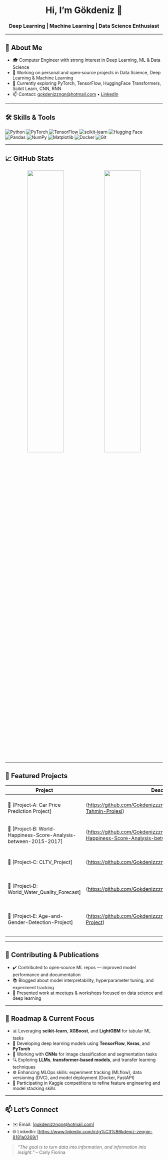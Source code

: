 <h1 align="center">Hi, I’m Gökdeniz 👋</h1>
<h3 align="center">Deep Learning | Machine Learning | Data Science Enthusiast</h3>

---

## 🚀 About Me

- 🎓 Computer Engineer with strong interest in Deep Learning, ML & Data Science  
- 🔬 Working on personal and open‑source projects in Data Science, Deep Learning & Machine Learning  
- 🌱 Currently exploring PyTorch, TensorFlow, HuggingFace Transformers, Scikit Learn, CNN, RNN  
- 📫 Contact: gokdenizzngn@hotmail.com • [LinkedIn](https://www.linkedin.com/in/g%C3%B6kdeniz-zengin-8181a0269/)  

---

## 🛠 Skills & Tools

![Python](https://img.shields.io/badge/-Python-black?style=flat-square&logo=python)
![PyTorch](https://img.shields.io/badge/-PyTorch-black?style=flat-square&logo=pytorch)
![TensorFlow](https://img.shields.io/badge/-TensorFlow-black?style=flat-square&logo=tensorflow)
![scikit-learn](https://img.shields.io/badge/-scikit--learn-black?style=flat-square&logo=scikit-learn)
![Hugging Face](https://img.shields.io/badge/-HuggingFace-black?style=flat-square&logo=huggingface)
![Pandas](https://img.shields.io/badge/-Pandas-black?style=flat-square&logo=pandas)
![NumPy](https://img.shields.io/badge/-NumPy-black?style=flat-square&logo=numpy)
![Matplotlib](https://img.shields.io/badge/-Matplotlib-black?style=flat-square&logo=matplotlib)
![Docker](https://img.shields.io/badge/-Docker-black?style=flat-square&logo=docker)
![Git](https://img.shields.io/badge/-Git-black?style=flat-square&logo=git)

---

## 📈 GitHub Stats

<p align="center">
  <img width="48%" src="https://github-readme-stats.vercel.app/api?username=Gokdenizzzngn&show_icons=true&theme=tokyonight" />
  <img width="48%" src="https://github-readme-streak-stats.herokuapp.com/?user=Gokdenizzzngn&theme=tokyonight" />
</p>

---

## 🧠 Featured Projects

| Project | Description | Tech |
|--------|-------------|------|
| 🔗 [Project‑A: Car Price Prediction Project] | (https://github.com/Gokdenizzzngn/Python-ile-Araba-Fiyat-Tahmin-Projesi) | Numpy, Pandas, Tensorflow, Seaborn, Matplotlib |
| 🔗 [Project‑B: World-Happiness-Score-Analysis-between-2015-2017]| (https://github.com/Gokdenizzzngn/Gokdenizzzngn-World-Happiness-Score-Analysis-between-2015-2017) | Pandas, Numpy, Seaborn, Matplotlib, Sci-kit learn |
| 🔗 [Project‑C: CLTV_Project] |(https://github.com/Gokdenizzzngn/CLTV_Project) | Pandas, Numpy, Matplotlib, Seaborn, Scikit-learn, Xgboost|
| 🔗 [Project‑D: World_Water_Quality_Forecast] |(https://github.com/Gokdenizzzngn/World_Water_Quality_Forecast) | Matplotlib, Scikit-learn, Pandas, Seaborn, Plotly, Numpy |
| 🔗 [Project‑E: Age-and-Gender-Detection-Project] |(https://github.com/Gokdenizzzngn/Age-and-Gender-Detection-Project) | Tensorflow>=2.14, Keras, Numpy, Pandas, Matplotlib, Scikit-learn, Opencv-Python |

---

## 📝 Contributing & Publications

- ✔️ Contributed to open‑source ML repos — improved model performance and documentation  
- 📚 Blogged about model interpretability, hyperparameter tuning, and experiment tracking  
- 🎤 Presented work at meetups & workshops focused on data science and deep learning

---

## 🚧 Roadmap & Current Focus

- 📊 Leveraging **scikit-learn**, **XGBoost**, and **LightGBM** for tabular ML tasks  
- 🧠 Developing deep learning models using **TensorFlow**, **Keras**, and **PyTorch**  
- 🧩 Working with **CNNs** for image classification and segmentation tasks  
- 🔍 Exploring **LLMs**, **transformer-based models**, and transfer learning techniques  
- ⚙️ Enhancing MLOps skills: experiment tracking (MLflow), data versioning (DVC), and model deployment (Docker, FastAPI)  
- 🧪 Participating in Kaggle competitions to refine feature engineering and model stacking skills  
---

## 📫 Let’s Connect

- ✉️ Email: [gokdenizzngn@hotmail.com]  
- 🌐 LinkedIn: [https://www.linkedin.com/in/g%C3%B6kdeniz-zengin-8181a0269/] 

> *“The goal is to turn data into information, and information into insight.”* – Carly Fiorina
